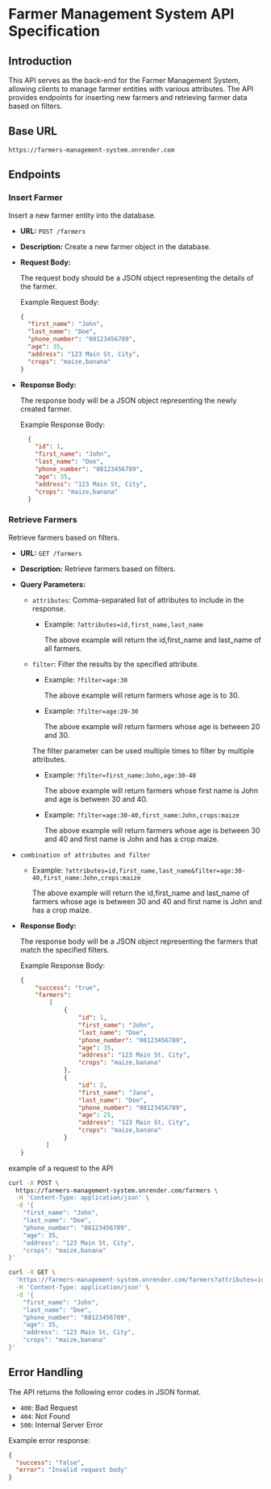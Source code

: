 # Farmer Management System API Specification

## Introduction

This API serves as the back-end for the Farmer Management System, allowing clients to manage farmer entities with various attributes. The API provides endpoints for inserting new farmers and retrieving farmer data based on filters.

## Base URL

```
https://farmers-management-system.onrender.com
```

## Endpoints

### Insert Farmer

Insert a new farmer entity into the database.

- **URL:** `POST /farmers`
- **Description:** Create a new farmer object in the database.
- **Request Body:**

  The request body should be a JSON object representing the details of the farmer.

  Example Request Body:

  ```json
  {
    "first_name": "John",
    "last_name": "Doe",
    "phone_number": "08123456789",
    "age": 35,
    "address": "123 Main St, City",
    "crops": "maize,banana"
  }

    ```

- **Response Body:**
    
    The response body will be a JSON object representing the newly created farmer.

    Example Response Body:
    
    ```json
      {
        "id": 1,
        "first_name": "John",
        "last_name": "Doe",
        "phone_number": "08123456789",
        "age": 35,
        "address": "123 Main St, City",
        "crops": "maize,banana"
      }
    
    ```

### Retrieve Farmers

Retrieve farmers based on filters.

- **URL:** `GET /farmers`
- **Description:** Retrieve farmers based on filters.

- **Query Parameters:**

  - `attributes`: Comma-separated list of attributes to include in the response.

    - Example: `?attributes=id,first_name,last_name`

        The above example will return the id,first_name and last_name of all farmers.

  - `filter`: Filter the results by the specified attribute.

    - Example: `?filter=age:30`

         The above example will return farmers whose age is to 30.

    - Example: `?filter=age:20-30`

         The above example will return farmers whose age is between 20 and 30.

    The filter parameter can be used multiple times to filter by multiple attributes.

    - Example: `?filter=first_name:John,age:30-40`

        The above example will return farmers whose first name is John and age is between 30 and 40.

    - Example: `?filter=age:30-40,first_name:John,crops:maize`

        The above example will return farmers whose age is between 30 and 40 and first name is John and has a crop maize.


- `combination of attributes and filter`

    - Example: `?attributes=id,first_name,last_name&filter=age:30-40,first_name:John,crops:maize`

        The above example will return the id,first_name and last_name of farmers whose age is between 30 and 40 and first name is John and has a crop maize.

- **Response Body:**
    
    The response body will be a JSON object representing the farmers that match the specified filters.
    
    Example Response Body:
    
    ```json
    {
        "success": "true",
        "farmers":
            [
                {
                    "id": 1,
                    "first_name": "John",
                    "last_name": "Doe",
                    "phone_number": "08123456789",
                    "age": 35,
                    "address": "123 Main St, City",
                    "crops": "maize,banana"
                },
                {
                    "id": 2,
                    "first_name": "Jane",
                    "last_name": "Doe",
                    "phone_number": "08123456789",
                    "age": 25,
                    "address": "123 Main St, City",
                    "crops": "maize,banana"
                }
           ]
    }
    ```

example of a request to the API

```bash
curl -X POST \
  https://farmers-management-system.onrender.com/farmers \
  -H 'Content-Type: application/json' \
  -d '{
    "first_name": "John",
    "last_name": "Doe",
    "phone_number": "08123456789",
    "age": 35,
    "address": "123 Main St, City",
    "crops": "maize,banana"
}'
```

```bash
curl -X GET \
  'https://farmers-management-system.onrender.com/farmers?attributes=id,first_name,last_name&filter=age:30-40,first_name:John,crops:maize' \
  -H 'Content-Type: application/json' \
  -d '{
    "first_name": "John",
    "last_name": "Doe",
    "phone_number": "08123456789",
    "age": 35,
    "address": "123 Main St, City",
    "crops": "maize,banana"
}'
```

## Error Handling

The API returns the following error codes in JSON format.

- `400`: Bad Request
- `404`: Not Found
- `500`: Internal Server Error

Example error response:

```json
{
  "success": "false",
  "error": "Invalid request body"
}
```

